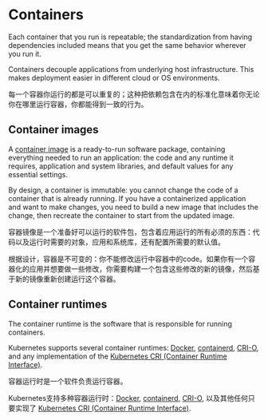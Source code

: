 # Containers

Each container that you run is repeatable; the standardization from having dependencies included means that you get the same behavior wherever you run it.

Containers decouple applications from underlying host infrastructure. This makes deployment easier in different cloud or OS environments.

每一个容器你运行的都是可以重复的；这种把依赖包含在内的标准化意味着你无论你在哪里运行容器，你都能得到一致的行为。



## Container images

A [container image](https://kubernetes.io/docs/concepts/containers/images/) is a ready-to-run software package, containing everything needed to run an application: the code and any runtime it requires, application and system libraries, and default values for any essential settings.

By design, a container is immutable: you cannot change the code of a container that is already running. If you have a containerized application and want to make changes, you need to build a new image that includes the change, then recreate the container to start from the updated image.

容器镜像是一个准备好可以运行的软件包，包含着应用运行的所有必须的东西：代码以及运行时需要的对象，应用和系统库，还有配置所需要的默认值。

根据设计，容器是不可变的：你不能修改运行中容器中的code。如果你有一个容器化的应用并想要做一些修改，你需要构建一个包含这些修改的新的镜像，然后基于新的镜像重新创建运行这个容器。



## Container runtimes

The container runtime is the software that is responsible for running containers.

Kubernetes supports several container runtimes: [Docker](https://docs.docker.com/engine/), [containerd](https://containerd.io/docs/), [CRI-O](https://cri-o.io/#what-is-cri-o), and any implementation of the [Kubernetes CRI (Container Runtime Interface)](https://github.com/kubernetes/community/blob/master/contributors/devel/sig-node/container-runtime-interface.md).

容器运行时是一个软件负责运行容器。

Kubernetes支持多种容器运行时：[Docker](https://docs.docker.com/engine/), [containerd](https://containerd.io/docs/), [CRI-O](https://cri-o.io/#what-is-cri-o), 以及其他任何只要实现了 [Kubernetes CRI (Container Runtime Interface)](https://github.com/kubernetes/community/blob/master/contributors/devel/sig-node/container-runtime-interface.md).

